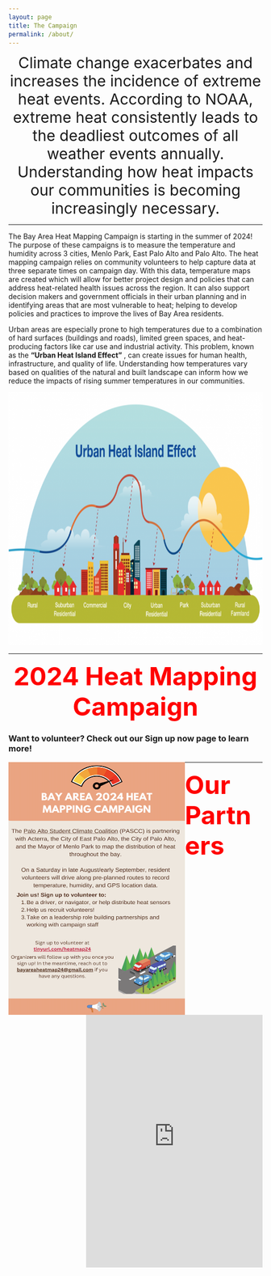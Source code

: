 ```yaml
---
layout: page
title: The Campaign
permalink: /about/
---
```


<p align="center">
<span style="font-size:30px;">Climate change exacerbates and increases the incidence of extreme heat events. According to NOAA, extreme heat consistently leads to the deadliest outcomes of all weather events annually. Understanding how heat impacts our communities is becoming increasingly necessary.</span>
</p>

------------------------------------------------------------------------------------------------------------------------------------------------------------------------------------------------------------------------------------------------------------------------------------------------------

The Bay Area Heat Mapping Campaign is starting in the summer of 2024! The purpose of these campaigns is to measure the temperature and humidity across 3 cities, Menlo Park, East Palo Alto and Palo Alto. The heat mapping campaign relies on community volunteers to help capture data at three separate times on campaign day. With this data, temperature maps are created which will allow for better project design and policies that can address heat-related health issues across the region. It can also support decision makers and government officials in their urban planning and in identifying areas that are most vulnerable to heat; helping to develop policies and practices to improve the lives of Bay Area residents.

Urban areas are especially prone to high temperatures due to a combination of hard surfaces (buildings and roads), limited green spaces, and heat-producing factors like car use and industrial activity. This problem, known as the **“Urban Heat Island Effect”** , can create issues for human health, infrastructure, and quality of life. Understanding how temperatures vary based on qualities of the natural and built landscape can inform how we reduce the impacts of rising summer temperatures in our communities.

<p align="center">
<img src="https://raw.githubusercontent.com/kmualim/bayareaheatmapping2024/master/images/uhi-effect.png" height="500" width="800">
</p>

------------------------------------------------------------------------------------------------------------------------------------------------------------------------------------------------------------------------------------------------------------------------------------------------------

<p align="center">
<span style="color:red;font-weight:700;font-size:50px"> 2024 Heat Mapping Campaign </span>
</p>

### Want to volunteer? Check out our Sign up now page to learn more!

<p float="left">
<img src="https://raw.githubusercontent.com/kmualim/bayareaheatmapping2024/master/images/image001.png" align="left" height="500" width="350">
<iframe src="https://docs.google.com/forms/d/e/1FAIpQLSefdzT36AMtDJTZoYf4KSVVTP8T2kH7KcHr3QkAhTYELuy9bg/viewform?embedded=true" align="right" width="350" height="500" frameborder="0" marginheight="0" marginwidth="0">Loading…</iframe>
</p>

------------------------------------------------------------------------------------------------------------------------------------------------------------------------------------------------------------------------------------------------------------------------------------------------------

<p align="left">
<span style="color:red;font-weight:700;font-size:50px"> Our Partners </span>
</p>

